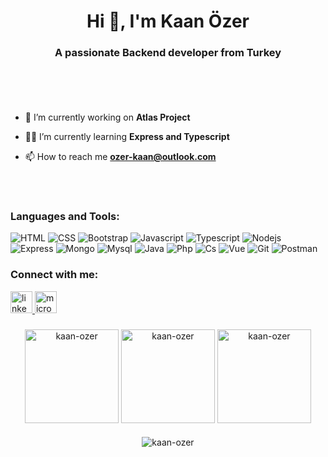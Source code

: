 <h1 align="center">Hi 👋, I'm Kaan Özer</h1>
<h3 align="center">A passionate Backend developer from Turkey</h3>



###

<div>
    
<p >
</br>
 
</p>
 

 
</br>
 
 

- 🔭 I’m currently working on **Atlas Project**

- 👨‍💻 I’m currently learning **Express and Typescript**


- 📫 How to reach me **ozer-kaan@outlook.com**


 
</br>
</br>

</div>
 

###

<h3 align="left">Languages and Tools:</h3>
<p align="left">  <img src="https://skillicons.dev/icons?i=html" title="HTML">
    <img src="https://skillicons.dev/icons?i=css" title="CSS">
    <img src="https://skillicons.dev/icons?i=bootstrap" title="Bootstrap">
    <img src="https://skillicons.dev/icons?i=javascript" title="Javascript">
    <img src="https://skillicons.dev/icons?i=typescript" title="Typescript">
    <img src="https://skillicons.dev/icons?i=nodejs" title="Nodejs">
    <img src="https://skillicons.dev/icons?i=express" title="Express">
    <img src="https://skillicons.dev/icons?i=mongo" title="Mongo">
    <img src="https://skillicons.dev/icons?i=mysql" title="Mysql">
    <img src="https://skillicons.dev/icons?i=java" title="Java">
    <img src="https://skillicons.dev/icons?i=php" title="Php">
    <img src="https://skillicons.dev/icons?i=cs" title="Cs">
    <img src="https://skillicons.dev/icons?i=vue" title="Vue">
    <img src="https://skillicons.dev/icons?i=git" title="Git">
    <img src="https://skillicons.dev/icons?i=postman" title="Postman">
    




<h3 align="left">Connect with me:</h3>
<p align="left">
 <a href="https://linkedin.com/in/kaan-özer-" target="_blank">
    <img src="https://img.shields.io/static/v1?message=LinkedIn&logo=linkedin&label=&color=0077B5&logoColor=white&labelColor=&style=for-the-badge" height="35" alt="linkedin logo"  />
  </a>
 
  <a href="mailto:ozer-kaan@outlook.com" target="_blank">
  <img src="https://img.shields.io/static/v1?message=Outlook&logo=microsoft-outlook&label=&color=0078D4&logoColor=white&labelColor=&style=for-the-badge" height="35" alt="microsoft-outlook logo"  />
  </a>


 
###

<div align="center">
    
<img align="center" src="https://github-readme-stats.vercel.app/api/top-langs?username=kaan-ozer&show_icons=true&locale=en&layout=compact&theme=react" alt="kaan-ozer" height="150" />

<img align="center" src="https://github-readme-stats.vercel.app/api?username=kaan-ozer&show_icons=true&locale=en&theme=react" alt="kaan-ozer" height="150" />

<img align="center" src="https://streak-stats.demolab.com?user=kaan-ozer&theme=react" alt="kaan-ozer" height="150" />
    
</div>
 
###
 
<p align="center"> <img src="https://komarev.com/ghpvc/?username=kaan-ozer&label=Profile%20views&color=0e75b6&style=flat" alt="kaan-ozer" style= /> </p>
 
 

